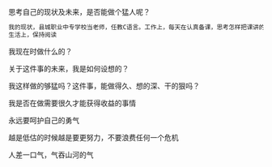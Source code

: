 思考自己的现状及未来，是否能做个猛人呢？

```tex
我的现状，县城职业中专学校当老师，任教C语言。工作上，每天在认真备课，思考怎样把课讲的更好，怎么组织训练能更有效。同时，在办公室做一些服务性工作，更多人协作。
生活上，保持阅读
```



我现在时做什么的？

关于这件事的未来，我是如何设想的？

我这样做的够猛吗？这件事，能做得久、想的深、干的狠吗？

我是否在做需要很久才能获得收益的事情

永远要呵护自己的勇气

越是低估的时候越是要更努力，不要浪费任何一个危机

人差一口气，气吞山河的气
